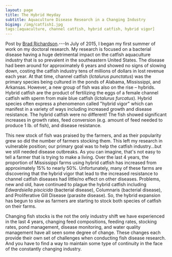```yaml
---
layout: page
title: The Hybrid Heyday
subtitle: Aquaculture Disease Research in a Changing Industry
bigimg: /img/catfish1.jpg
tags:[aquaculture, channel catfish, hybrid catfish, hybrid vigor]
---
```


Post by [Brad Richardson](https://www.bradley-richardson.com/).---In 
July of 2015, I began my first summer of work on my doctoral research. 
My research is focused on a bacterial disease having a huge detrimental 
impact on the catfish aquaculture industry that is so prevalent in the 
southeastern United States. The disease had been around for 
approximately 6 years and showed no signs of slowing down, costing the 
catfish industry tens of millions of dollars in lost revenue each year. 
At that time, channel catfish (_Ictalurus punctatus_) was the primary 
species being cultured in the ponds of Alabama, Mississippi, and 
Arkansas. However, a new group of fish was also on the rise – hybrids. 
Hybrid catfish are the product of fertilizing the eggs of a female 
channel catfish with sperm from male blue catfish (_Ictalurus 
furcatus_). Hybrid species often express a phenomenon called 
&quot;hybrid vigor&quot; which can manifest in a variety of ways 
including increased growth and disease resistance. The hybrid catfish 
were no different! The fish showed significant increases in growth 
rates, feed conversion (e.g. amount of feed needed to produce 1 lb. of 
fish), and disease resistance. 


This new stock of fish was praised by the farmers, and as their 
popularity grew so did the number of farmers stocking them. This left my 
research in vulnerable position; our primary goal was to help the 
catfish industry…but we still needed disease outbreaks. As you can 
imagine, that&#39;s not easy to tell a farmer that is trying to make a 
living. Over the last 4 years, the proportion of Mississippi farms using 
hybrid catfish has increased from approximately 15% to nearly 50%. 
Unfortunately, many of these farms are discovering that the hybrid vigor 
that lead to the increased resistance to channel catfish diseases had 
little/no effect on other diseases. Problems, new and old, have 
continued to plague the hybrid catfish including _Edwardsiella 
piscicida_ (bacterial disease), Columnaris (bacterial disease), and 
Proliferative Gill Disease (parasite disease). So, the hybrid expansion 
has begun to slow as farmers are starting to stock both species of 
catfish on their farms. 


Changing fish stocks is the not the only industry shift we have 
experienced in the last 4 years, changing feed compositions, feeding 
rates, stocking rates, pond management, disease monitoring, and water 
quality management have all seen some degree of change. These changes 
each provide their own set of challenges when conducting fish disease 
research. And you have to find a way to maintain some type of continuity 
in the face of the constantly changing industry. 


